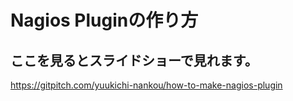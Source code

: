 # Nagios Pluginの作り方

## ここを見るとスライドショーで見れます。
https://gitpitch.com/yuukichi-nankou/how-to-make-nagios-plugin